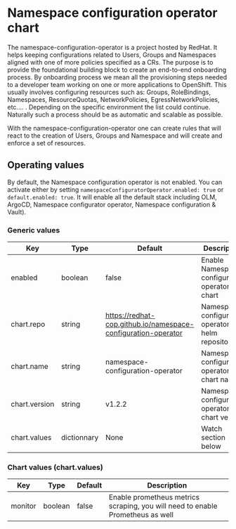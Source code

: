 # Namespace configuration operator chart

The namespace-configuration-operator is a project hosted by RedHat. It helps keeping configurations related to Users, Groups and Namespaces aligned with one of more policies specified as a CRs. The purpose is to provide the foundational building block to create an end-to-end onboarding process. By onboarding process we mean all the provisioning steps needed to a developer team working on one or more applications to OpenShift. This usually involves configuring resources such as: Groups, RoleBindings, Namespaces, ResourceQuotas, NetworkPolicies, EgressNetworkPolicies, etc.... . Depending on the specific environment the list could continue. Naturally such a process should be as automatic and scalable as possible.

With the namespace-configuration-operator one can create rules that will react to the creation of Users, Groups and Namespace and will create and enforce a set of resources.

## Operating values

By default, the Namespace configuration operator is not enabled. You can activate either by setting `namespaceConfiguratorOperator.enabled: true` or `default.enabled: true`. It will enable all the default stack including OLM, ArgoCD, Namespace configurator operator, Namespace configuration & Vault).

### Generic values

| Key | Type | Default | Description |
|-----|------|---------|-------------|
| enabled | boolean | false | Enable Namespace configuration operator chart |
| chart.repo | string | <https://redhat-cop.github.io/namespace-configuration-operator> | Namespace configuration operator helm repository |
| chart.name | string | namespace-configuration-operator | Namespace configuration operator chart name |
| chart.version | string | v1.2.2 | Namespace configuration operator chart version |
| chart.values | dictionnary | None | Watch section below |

### Chart values (chart.values)

| Key | Type | Default | Description |
|-----|------|---------|-------------|
| monitor | boolean | false | Enable prometheus metrics scraping, you will need to enable Prometheus as well |
